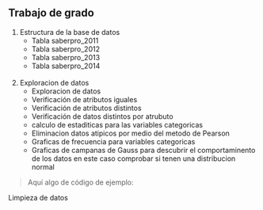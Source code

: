  ## Trabajo de grado
1.    Estructura de la base de datos
      <ul>
           <li>Tabla saberpro_2011</li>
           <li>Tabla saberpro_2012</li>
           <li>Tabla saberpro_2013</li>
           <li>Tabla saberpro_2014</li>           
      </ul><br>
2.   Exploracion de datos
     <ul>
           <li>Exploracion de datos</li>
           <li>Verificación de atributos iguales</li>
           <li>Verificación de atributos distintos</li>
           <li>Verificación de datos distintos por atrubuto</li>
           <li>calculo de estaditicas para las variables categoricas</li>
           <li>Eliminacion datos atipicos por medio del metodo de Pearson</li>
           <li>Graficas de frecuencia para variables categoricas </li>
           <li>Graficas de campanas de Gauss para descubrir el comportaminento de los datos en este caso comprobar si tenen una distribucion normal </li>
      </ul>

> Aquí algo de código de ejemplo:
    

  Limpieza de datos 
   



